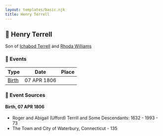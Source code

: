 ```yaml
---
layout: templates/basic.njk
title: Henry Terrell
---
```

## 🔵 Henry Terrell

Son of [Ichabod Terrell](/people/6/66420816) and [Rhoda Williams](/people/2/220352)

### 📆 Events

Type | Date | Place
------ | ------ | ------
[Birth](#event-c3f82a1d-3be8-4475-8171-2aa5888b865b) | 07 APR 1806 |

### 📰 Event Sources

#### <a id="event-c3f82a1d-3be8-4475-8171-2aa5888b865b"></a> Birth, 07 APR 1806
* Roger and Abigail (Ufford) Terrill and Some Descendants: 1632 - 1993  - 73
* The Town and City of Waterbury, Connecticut  - 135